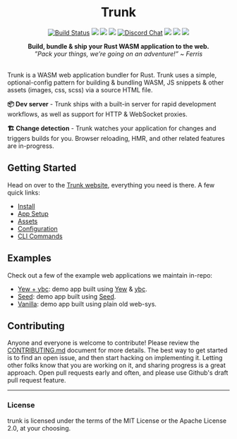 <h1 align="center">Trunk</h1>
<div align="center">

[![Build Status](https://github.com/thedodd/trunk/actions/workflows/ci.yaml/badge.svg?branch=master)](https://github.com/thedodd/trunk/actions)
[![](https://img.shields.io/crates/v/trunk.svg?color=brightgreen&style=flat-square)](https://crates.io/crates/trunk)
[![](https://img.shields.io/homebrew/v/trunk?color=brightgreen&style=flat-square)](https://formulae.brew.sh/formula/trunk)
![](https://img.shields.io/badge/license-MIT%2FApache--2.0-blue?style=flat-square)
[![Discord Chat](https://img.shields.io/discord/793890238267260958?logo=discord&style=flat-square)](https://discord.gg/JEPdBujTDr)
![](https://img.shields.io/crates/d/trunk?label=downloads%20%28crates.io%29&style=flat-square)
![](https://img.shields.io/github/downloads/thedodd/trunk/total?label=downloads%20%28GH%29&style=flat-square)
![](https://img.shields.io/homebrew/installs/dy/trunk?color=brightgreen&label=downloads%20%28brew%29&style=flat-square)

  <strong>
    Build, bundle & ship your Rust WASM application to the web.
  </strong>
  <br/>
  <i>
    ”Pack your things, we’re going on an adventure!” ~ Ferris
  </i>
</div>
<br/>

Trunk is a WASM web application bundler for Rust. Trunk uses a simple, optional-config pattern for building & bundling WASM, JS snippets & other assets (images, css, scss) via a source HTML file.

**📦 Dev server** - Trunk ships with a built-in server for rapid development workflows, as well as support for HTTP & WebSocket proxies.

**🏗 Change detection** - Trunk watches your application for changes and triggers builds for you. Browser reloading, HMR, and other related features are in-progress.

## Getting Started
Head on over to the [Trunk website](https://trunkrs.dev), everything you need is there. A few quick links:
- [Install](https://trunkrs.dev/#install)
- [App Setup](https://trunkrs.dev/#app-setup)
- [Assets](https://trunkrs.dev/assets/)
- [Configuration](https://trunkrs.dev/configuration/)
- [CLI Commands](https://trunkrs.dev/commands/)

## Examples
Check out a few of the example web applications we maintain in-repo:
- [Yew + ybc](./examples/yew/README.md): demo app built using [Yew](https://yew.rs) & [ybc](https://github.com/thedodd/ybc).
- [Seed](./examples/seed/README.md): demo app built using [Seed](https://seed-rs.org).
- [Vanilla](./examples/vanilla/README.md): demo app built using plain old web-sys.

## Contributing
Anyone and everyone is welcome to contribute! Please review the [CONTRIBUTING.md](./CONTRIBUTING.md) document for more details. The best way to get started is to find an open issue, and then start hacking on implementing it. Letting other folks know that you are working on it, and sharing progress is a great approach. Open pull requests early and often, and please use Github's draft pull request feature.

---

### License
trunk is licensed under the terms of the MIT License or the Apache License 2.0, at your choosing.
